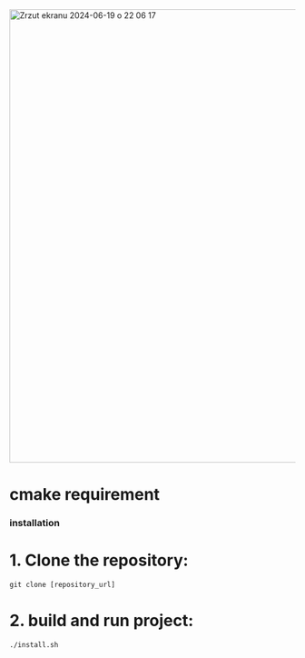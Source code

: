 <img width="798" alt="Zrzut ekranu 2024-06-19 o 22 06 17" src="https://github.com/kamilGie/Space-Invaders/assets/104592814/1b81db5d-26ec-4d18-971e-6a225ca5681c">



#  cmake requirement

### installation

# 1. Clone the repository:
    git clone [repository_url]


# 2. build and run project:

    ./install.sh
